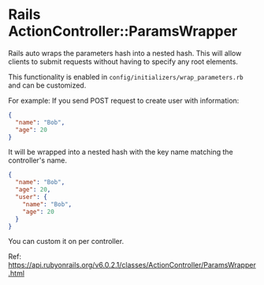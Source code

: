 # Rails ActionController::ParamsWrapper


Rails auto wraps the parameters hash into a nested hash. This will allow clients to submit requests without having to specify any root elements.

This functionality is enabled in `config/initializers/wrap_parameters.rb` and can be customized.

For example: If you send POST request to create user with information:

```json
{
  "name": "Bob",
  "age": 20
}
```

It will be wrapped into a nested hash with the key name matching the controller's name.

```json
{
  "name": "Bob",
  "age": 20,
  "user": {
    "name": "Bob",
    "age": 20
  }
}
```

You can custom it on per controller.

Ref: https://api.rubyonrails.org/v6.0.2.1/classes/ActionController/ParamsWrapper.html

